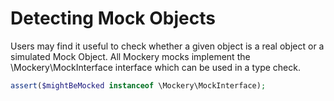 # Detecting Mock Objects


Users may find it useful to check whether a given object is a real object or a simulated
Mock Object. All Mockery mocks implement the \Mockery\MockInterface interface which can
be used in a type check.

```PHP
assert($mightBeMocked instanceof \Mockery\MockInterface);
```

